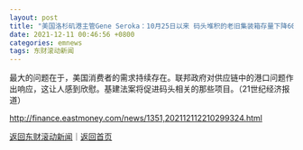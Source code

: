 ```yaml
---
layout: post
title: "美国洛杉矶港主管Gene Seroka：10月25日以来 码头堆积的老旧集装箱存量下降60%"
date: 2021-12-11 00:46:56 +0800
categories: emnews
tags: 东财滚动新闻
---
```


最大的问题在于，美国消费者的需求持续存在。联邦政府对供应链中的港口问题作出响应，这让人感到欣慰。基建法案将促进码头相关的那些项目。（21世纪经济报道）

<http://finance.eastmoney.com/news/1351,202112112210299324.html>

[返回东财滚动新闻](//finews.withounder.com/emnews/)｜[返回首页](//finews.withounder.com/)
